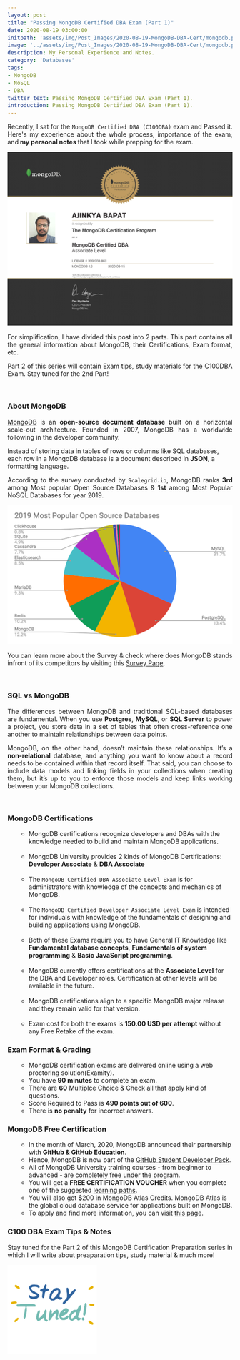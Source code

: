 ```yaml
---
layout: post
title: "Passing MongoDB Certified DBA Exam (Part 1)"
date: 2020-08-19 03:00:00
initpath: 'assets/img/Post_Images/2020-08-19-MongoDB-DBA-Cert/mongodb.png'
image: '../assets/img/Post_Images/2020-08-19-MongoDB-DBA-Cert/mongodb.png'
description: My Personal Experience and Notes.
category: 'Databases'
tags:
- MongoDB
- NoSQL
- DBA
twitter_text: Passing MongoDB Certified DBA Exam (Part 1).
introduction: Passing MongoDB Certified DBA Exam (Part 1).
---
```

<p align="justify">Recently, I sat for the <code>MongoDB Certified DBA (C100DBA)</code> exam and Passed it. Here's my experience about the whole process, importance of the exam, and<b> my personal notes </b> that I took while prepping for the exam.</p>

![placeholder](../assets/img/Post_Images/2020-08-19-MongoDB-DBA-Cert/cert.jpg "My MongoDB DBA Certificate!")


<p align="justify">For simplification, I have divided this post into 2 parts. This part contains all the general information about MongoDB, their Certifications, Exam format, etc. </p>

<p align="justify">Part 2 of this series will contain Exam tips, study materials for the C100DBA Exam. Stay tuned for the 2nd Part! </p>
<br>

### About MongoDB

<p align="justify"><a href="https://www.mongodb.com/">MongoDB</a> is an <b>open-source document database</b> built on a horizontal scale-out architecture. Founded in 2007, MongoDB has a worldwide following in the developer community.

Instead of storing data in tables of rows or columns like SQL databases, each row in a MongoDB database is a document described in <b>JSON</b>, a formatting language.
</p>

<p align="justify">According to the survey conducted by <code>Scalegrid.io</code>, MongoDB ranks <b>3rd</b> among Most popular Open Source Databases & <b>1st</b> among Most Popular NoSQL Databases for year 2019.
</p>

![placeholder](../assets/img/Post_Images/2020-08-19-MongoDB-DBA-Cert/populardbs.png "Most Popular Open Source Databases 2019")

<p align="justify">You can learn more about the Survey & check where does MongoDB stands infront of its competitors by visiting this <a href="https://scalegrid.io/blog/2019-open-source-database-report-top-databases-public-cloud-vs-on-premise-polyglot-persistence/">Survey Page</a>.
</p>

<br>

### SQL vs MongoDB

<p align="justify">The differences between MongoDB and traditional SQL-based databases are fundamental. When you use <b>Postgres</b>, <b>MySQL</b>, or <b>SQL Server</b> to power a project, you store data in a set of tables that often cross-reference one another to maintain relationships between data points.</p>

<p align="justify">MongoDB, on the other hand, doesn’t maintain these relationships. It’s a <b>non-relational</b> database, and anything you want to know about a record needs to be contained within that record itself. That said, you can choose to include data models and linking fields in your collections when creating them, but it’s up to you to enforce those models and keep links working between your MongoDB collections.
</p>

<br>

### MongoDB Certifications

<ul><ul>

<li>MongoDB certifications recognize developers and DBAs with the knowledge needed to build and maintain MongoDB applications. </li>
<br>
<li>MongoDB University provides 2 kinds of MongoDB Certifications: <b>Developer Associate</b> & <b>DBA Associate</b></li>
<br>
<li>The <code>MongoDB Certified DBA Associate Level Exam</code> is for administrators with knowledge of the concepts and mechanics of MongoDB.</li>
<br>
<li>The <code>MongoDB Certified Developer Associate Level Exam</code> is intended for individuals with knowledge of the fundamentals of designing and building applications using MongoDB.</li>
<br>
<li>Both of these Exams require you to have General IT Knowledge like <b>Fundamental database concepts</b>, <b>Fundamentals of system programming</b> & <b>Basic JavaScript programming</b>.</li>
<br>
<li>MongoDB currently offers certifications at the <b>Associate Level</b> for the DBA and Developer roles. Certification at other levels will be available in the future.</li>
<br>
<li>MongoDB certifications align to a specific MongoDB major release and they remain valid for that version.</li>
<br>
<li>Exam cost for both the exams is <b>150.00 USD per attempt</b> without any Free Retake of the exam. </li>
</ul></ul>


### Exam Format & Grading

<ul><ul>
<li>MongoDB certification exams are delivered online using a web proctoring solution(Examity).</li>

<li>You have <b>90 minutes</b> to complete an exam.</li>

<li>There are <b>60</b> Multiplce Choice & Check all that apply kind of questions.</li>

<li>Score Required to Pass is <b>490 points out of 600</b>.</li>

<li>There is <b>no penalty</b> for incorrect answers.</li>

</ul></ul>


### MongoDB Free Certification

<ul><ul>
<li>In the month of March, 2020, MongoDB announced their partnership with <b>GitHub & GitHub Education</b>. </li>

<li>Hence, MongoDB is now part of the <a href="https://www.mongodb.com/students">GitHub Student Developer Pack</a>.</li>

<li>All of MongoDB University training courses - from beginner to advanced - are completely free under the program.</li>

<li>You will get a <b>FREE CERTIFICATION VOUCHER</b> when you complete one of the suggested <a href="https://www.mongodb.com/blog/post/get-started-with-mongodb-university-learning-paths">learning paths</a>.</li>

<li>You will also get $200 in MongoDB Atlas Credits. MongoDB Atlas is the global cloud database service for applications built on MongoDB.</li>

<li>To apply and find more information, you can visit <a href="https://www.mongodb.com/students">this page</a>. </li>

</ul></ul>

### C100 DBA Exam Tips & Notes

<p align="justify">Stay tuned for the Part 2 of this MongoDB Certification Preparation series in which I will write about preaparation tips, study material & much more! </p>

<img src="./assets/img/Post_Images/2020-08-19-MongoDB-DBA-Cert/giphy.gif" width="200" height="200" alt="Stay Tuned!">
